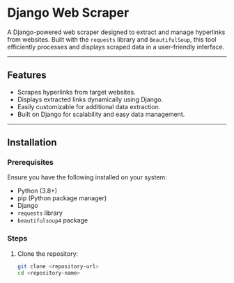 # Django Web Scraper

A Django-powered web scraper designed to extract and manage hyperlinks from websites. Built with the `requests` library and `BeautifulSoup`, this tool efficiently processes and displays scraped data in a user-friendly interface.

---

## Features
- Scrapes hyperlinks from target websites.
- Displays extracted links dynamically using Django.
- Easily customizable for additional data extraction.
- Built on Django for scalability and easy data management.

---

## Installation

### Prerequisites
Ensure you have the following installed on your system:
- Python (3.8+)
- pip (Python package manager)
- Django
- `requests` library
- `beautifulsoup4` package

### Steps
1. Clone the repository:
   ```bash
   git clone <repository-url>
   cd <repository-name>
